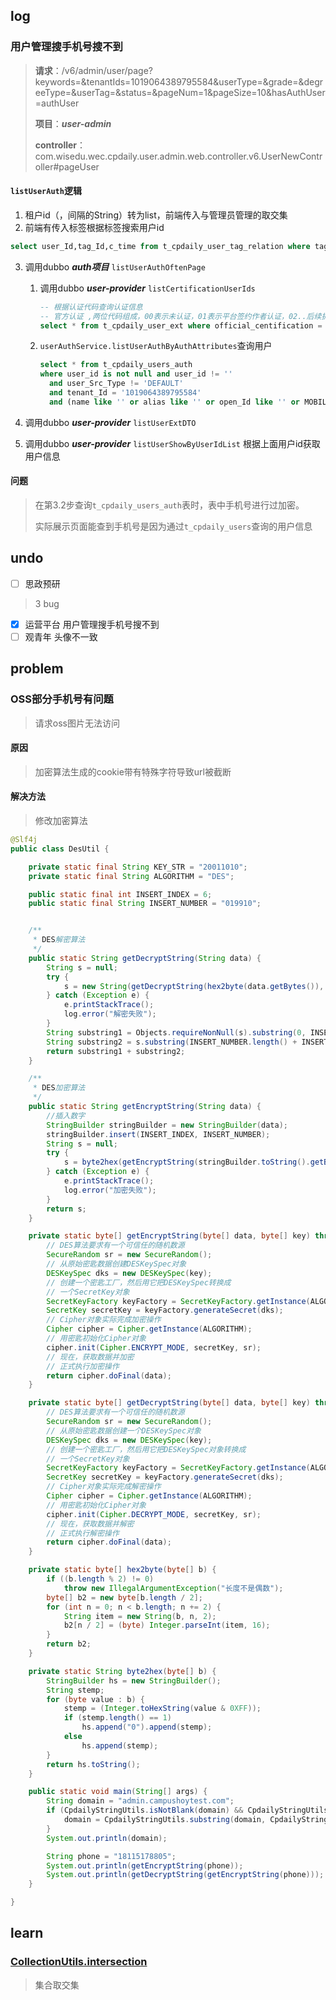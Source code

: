 ## log

### 用户管理搜手机号搜不到

> **请求**：/v6/admin/user/page?keywords=&tenantIds=1019064389795584&userType=&grade=&degreeType=&userTag=&status=&pageNum=1&pageSize=10&hasAuthUser=authUser
>
> **项目**：***user-admin***
>
> **controller**：com.wisedu.wec.cpdaily.user.admin.web.controller.v6.UserNewController#pageUser

#### `listUserAuth`逻辑

1. 租户id（，间隔的String）转为list，前端传入与管理员管理的取交集
2. 前端有传入标签根据标签搜索用户id

```sql
select user_Id,tag_Id,c_time from t_cpdaily_user_tag_relation where tag_Id = ''
```

3. 调用dubbo ***auth项目*** `listUserAuthOftenPage`

   1. 调用dubbo  ***user-provider*** `listCertificationUserIds`

      ```sql
      -- 根据认证代码查询认证信息
      -- 官方认证 ,两位代码组成，00表示未认证，01表示平台签约作者认证，02..后续扩展认证，1开头表示双重认证
      select * from t_cpdaily_user_ext where official_centification = '00'
      ```

   2. `userAuthService.listUserAuthByAuthAttributes`查询用户

      ```sql
      select * from t_cpdaily_users_auth
      where user_id is not null and user_id != ''
        and user_Src_Type != 'DEFAULT'
        and tenant_Id = '1019064389795584'
        and (name like '' or alias like '' or open_Id like '' or MOBILEPHONE like '');
      ```

4. 调用dubbo  ***user-provider*** `listUserExtDTO`

5. 调用dubbo  ***user-provider*** `listUserShowByUserIdList` 根据上面用户id获取用户信息

#### 问题

> 在第3.2步查询`t_cpdaily_users_auth`表时，表中手机号进行过加密。
>
> 实际展示页面能查到手机号是因为通过`t_cpdaily_users`查询的用户信息

## undo

- [ ] 思政预研

> 3 bug 

- [x] 运营平台 用户管理搜手机号搜不到
- [ ] 观青年 头像不一致

## problem

### OSS部分手机号有问题

> 请求oss图片无法访问

#### 原因

> 加密算法生成的cookie带有特殊字符导致url被截断

#### 解决方法

> 修改加密算法

```java
@Slf4j
public class DesUtil {

    private static final String KEY_STR = "20011010";
    private static final String ALGORITHM = "DES";

    public static final int INSERT_INDEX = 6;
    public static final String INSERT_NUMBER = "019910";


    /**
     * DES解密算法
     */
    public static String getDecryptString(String data) {
        String s = null;
        try {
            s = new String(getDecryptString(hex2byte(data.getBytes()), KEY_STR.getBytes()));
        } catch (Exception e) {
            e.printStackTrace();
            log.error("解密失败");
        }
        String substring1 = Objects.requireNonNull(s).substring(0, INSERT_INDEX);
        String substring2 = s.substring(INSERT_NUMBER.length() + INSERT_INDEX);
        return substring1 + substring2;
    }

    /**
     * DES加密算法
     */
    public static String getEncryptString(String data) {
        //插入数字
        StringBuilder stringBuilder = new StringBuilder(data);
        stringBuilder.insert(INSERT_INDEX, INSERT_NUMBER);
        String s = null;
        try {
            s = byte2hex(getEncryptString(stringBuilder.toString().getBytes(), KEY_STR.getBytes()));
        } catch (Exception e) {
            e.printStackTrace();
            log.error("加密失败");
        }
        return s;
    }

    private static byte[] getEncryptString(byte[] data, byte[] key) throws Exception {
        // DES算法要求有一个可信任的随机数源
        SecureRandom sr = new SecureRandom();
        // 从原始密匙数据创建DESKeySpec对象
        DESKeySpec dks = new DESKeySpec(key);
        // 创建一个密匙工厂，然后用它把DESKeySpec转换成
        // 一个SecretKey对象
        SecretKeyFactory keyFactory = SecretKeyFactory.getInstance(ALGORITHM);
        SecretKey secretKey = keyFactory.generateSecret(dks);
        // Cipher对象实际完成加密操作
        Cipher cipher = Cipher.getInstance(ALGORITHM);
        // 用密匙初始化Cipher对象
        cipher.init(Cipher.ENCRYPT_MODE, secretKey, sr);
        // 现在，获取数据并加密
        // 正式执行加密操作
        return cipher.doFinal(data);
    }

    private static byte[] getDecryptString(byte[] data, byte[] key) throws Exception {
        // DES算法要求有一个可信任的随机数源
        SecureRandom sr = new SecureRandom();
        // 从原始密匙数据创建一个DESKeySpec对象
        DESKeySpec dks = new DESKeySpec(key);
        // 创建一个密匙工厂，然后用它把DESKeySpec对象转换成
        // 一个SecretKey对象
        SecretKeyFactory keyFactory = SecretKeyFactory.getInstance(ALGORITHM);
        SecretKey secretKey = keyFactory.generateSecret(dks);
        // Cipher对象实际完成解密操作
        Cipher cipher = Cipher.getInstance(ALGORITHM);
        // 用密匙初始化Cipher对象
        cipher.init(Cipher.DECRYPT_MODE, secretKey, sr);
        // 现在，获取数据并解密
        // 正式执行解密操作
        return cipher.doFinal(data);
    }

    private static byte[] hex2byte(byte[] b) {
        if ((b.length % 2) != 0)
            throw new IllegalArgumentException("长度不是偶数");
        byte[] b2 = new byte[b.length / 2];
        for (int n = 0; n < b.length; n += 2) {
            String item = new String(b, n, 2);
            b2[n / 2] = (byte) Integer.parseInt(item, 16);
        }
        return b2;
    }

    private static String byte2hex(byte[] b) {
        StringBuilder hs = new StringBuilder();
        String stemp;
        for (byte value : b) {
            stemp = (Integer.toHexString(value & 0XFF));
            if (stemp.length() == 1)
                hs.append("0").append(stemp);
            else
                hs.append(stemp);
        }
        return hs.toString();
    }

    public static void main(String[] args) {
        String domain = "admin.campushoytest.com";
        if (CpdailyStringUtils.isNotBlank(domain) && CpdailyStringUtils.contains(domain, ".")) {
            domain = CpdailyStringUtils.substring(domain, CpdailyStringUtils.indexOf(domain, ".") + 1);
        }
        System.out.println(domain);

        String phone = "18115178805";
        System.out.println(getEncryptString(phone));
        System.out.println(getDecryptString(getEncryptString(phone)));
    }

}
```

## learn

### [CollectionUtils.intersection](https://blog.csdn.net/zsq674263615/article/details/90717967)

> 集合取交集
